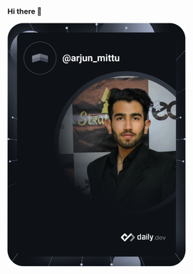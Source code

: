 ### Hi there 👋

<!--
**arjun-mittu/arjun-mittu** is a ✨ _special_ ✨ repository because its `README.md` (this file) appears on your GitHub profile.

Here are some ideas to get you started:

- 🔭 I’m currently working on ...
- 🌱 I’m currently learning ...
- 👯 I’m looking to collaborate on ...
- 🤔 I’m looking for help with ...
- 💬 Ask me about ...
- 📫 How to reach me: ...
- 😄 Pronouns: ...
- ⚡ Fun fact: ...
-->
<a href="https://app.daily.dev/arjun_mittu"><img src="https://github.com/arjun-mittu/arjun-mittu/blob/df74dfcba714a231bb719f0e879295de92b05ec0/devcard.svg" width="400" alt="Arjun Mittu's Dev Card"/></a>
